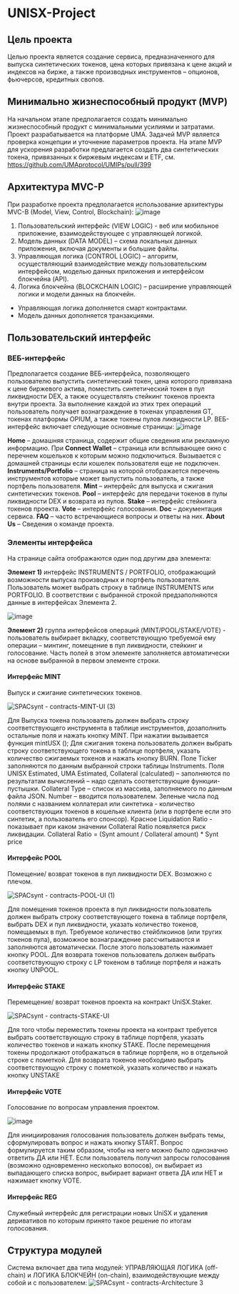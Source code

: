 # UNISX-Project

## Цель проекта
Целью проекта является создание сервиса, предназначенного для выпуска синтетических токенов, цена которых привязана к цене акций и индексов на бирже, а также производных инструментов – опционов, фьючерсов, кредитных свопов.

## Минимально жизнеспособный продукт (MVP)
На начальном этапе предполагается создать минимально жизнеспособный продукт с минимальными усилиями и затратами.
Проект разрабатывается на платформе UMA.
Задачей MVP является проверка концепции и уточнение параметров проекта.
На этапе MVP для ускорения разработки предлагается создать два синтетических токена, привязанных к биржевым индексам и ETF, см. https://github.com/UMAprotocol/UMIPs/pull/399

## Архитектура MVC-P
При разработке проекта предполагается использование архитектуры MVC-B (Model, View, Control, Blockchain):
![image](https://user-images.githubusercontent.com/89580052/134306689-7cf6fd5b-630c-43b1-9a68-08d0b979301b.png)

1. Пользовательский интерфейс (VIEW LOGIC) - веб или мобильное приложение, взаимодействующее с управляющей логикой.
2. Модель данных (DATA MODEL) – схема локальных данных приложения, включая документы и большие файлы.
3. Управляющая логика (CONTROL LOGIC) – алгоритм, осуществляющий взаимодействие между пользовательским интерфейсом, моделью данных приложения и интерфейсом блокчейна (API).
4. Логика блокчейна (BLOCKCHAIN LOGIC) – расширение управляющей логики и модели данных на блокчейн. 
-	Управляющая логика дополняется смарт контрактами. 
-	Модель данных дополняется транзакциями.

## Пользовательский интерфейс
### ВЕБ-интерфейс
Предполагается создание ВЕБ-интерфейса, позволяющего пользователю выпустить синтетический токен, цена которого привязана к цене биржевого актива, поместить синтетический токен в пул ликвидности DEX, а также осуществлять стейкинг токенов проекта внутри проекта. За выполнение каждой из этих трех операций пользователь получает вознаграждение в токенах управления GT, токенах платформы OPIUM, а также токены пулов ликвидности LP.
ВЕБ-интерфейс включает следующие основные страницы:
![image](https://user-images.githubusercontent.com/89580052/134307104-9fa38231-6202-43a0-9429-1a80682244a8.png)

**Home** – домашняя страница, содержит общие сведения или рекламную информацию. При 
**Connect Wallet** – страница или всплывающее окно с перечнем кошельков к которым можно подключиться. Вызывается с домашней страницы если кошелек пользователя еще не подключен.
**Instruments/Portfolio** – страница на которой отображается перечень инструментов которые может выпустить пользователь, а также портфель пользователя.
**Mint** – интерфейс для выпуска и сжигания синтетических токенов.
**Pool** – интерфейс для передачи токенов в пулы ликвидности DEX и возврата из пулов.
**Stake** – интерфейс стейкинга токенов проекта.
**Vote** – интерфейс голосования.
**Doc** – документация сервиса.
**FAQ** – часто встречающиеся вопросы и ответы на них.
**About Us** – Сведения о команде проекта.
 
### Элементы интерфейса
На странице сайта отображаются один под другим два элемента:

**Элемент 1)** интерфейс INSTRUMENTS / PORTFOLIO, отображающий возможности выпуска производных и портфель пользователя.
Пользователь может выбрать строку в таблице INSTRUMENTS или PORTFOLIO. В соответствии с выбранной строкой предзаполняются данные в интерфейсах Элемента 2.

![image](https://user-images.githubusercontent.com/89580052/134387714-4c3ea42e-64b3-4afa-b7fa-711c24fd8e08.png)


**Элемент 2)** группа интерфейсов операций (MINT/POOL/STAKE/VOTE) - пользователь выбирает вкладку, соответствующую требуемой ему операции – минтинг, помещение в пул ликвидности, стейкинг и голосование. 
Часть полей в этом элементе заполняется автоматически на основе выбранной в первом элементе строки.

#### Интерфейс MINT
Выпуск и сжигание синтетических токенов. 

![SPACsynt - contracts-MINT-UI (3)](https://user-images.githubusercontent.com/89580052/134385907-fab0729d-2813-435b-b972-de4b60f9e5fc.jpg)

Для Выпуска токена пользователь должен выбрать строку соответствующего инструмента в таблице инструментов, дозаполнить остальные поля и нажать кнопку MINT. При нажатии вызывается функция mintUSX ();
Для сжигания токена пользователь должен выбрать строку соответствующего токена в таблице портфеля, указать количество сжигаемых токенов и нажать кнопку BURN.
Поле Ticker заполняются по данным выбранной строки таблицы Instruments.
Поля UNISX Estimated, UMA Estimated, Collateral (calculated) – заполняются по результатам вычислений – надо сделать соответствующие функции-пустышки.
Collateral Type – список из массива, заполняемого по данным файла JSON.
Number – вводится пользователем.
Зеленые числа под полями с названием коллатерал или синтетика - количество соответствующих токенов в кошельке клиента (или в портфеле если это синтетик, а пользователь его спонсор). Красное Liquidation Ratio - показывает при каком значении Collateral Ratio появляется риск ликвидации.
Collateral Ratio = (Synt amount / Collateral amount) * Synt price

#### Интерфейс POOL
Помещение/ возврат токенов в пул ликвидности DEX. Возможно с плечом.

![SPACsynt - contracts-POOL-UI (1)](https://user-images.githubusercontent.com/89580052/134386044-eeda170c-06a9-440f-a2e4-b73923577ef0.jpg)

Для помещения токенов проекта в пул ликвидности пользователь должен выбрать строку соответствующего токена в таблице портфеля, выбрать DEX и пул ликвидности, указать количество токенов, помещаемых в пул. Требуемое количество стейблкоинов (или тругих токенов пула), возможное вознаграждение рассчитываются и заполняются автоматически.
После этого пользователь нажимает кнопку POOL.
Для возврата токенов пользователь должен выбрать соответствующую строку с LP токеном в таблице портфеля и нажать кнопку UNPOOL.

#### Интерфейс STAKE
Перемещение/ возврат токенов проекта на контракт UniSX.Staker.

![SPACsynt - contracts-STAKE-UI](https://user-images.githubusercontent.com/89580052/134386160-7a45cd1e-82cc-44ec-a998-27682ed549fb.jpg)

Для того чтобы переместить токены проекта на контракт требуется выбрать соответствующую строку в таблице портфеля, указать количество токенов и нажать кнопку STAKE. После перемещения токены продолжают отображаться в таблице портфеля, но в отдельной строке с пометкой.
Для возврата токенов необходимо выбрать соответствующую строку с пометкой, указать количество и нажать кнопку UNSTAKE

#### Интерфейс VOTE
Голосование по вопросам управления проектом.

![image](https://user-images.githubusercontent.com/89580052/134386946-9e84416d-4854-4bdd-9884-3431b23ffad4.png)

Для инициирования голосования пользователь должен выбрать темы, сформулировать вопрос и нажать кнопку START. Вопрос формулируется таким образом, чтобы на него можно было однозначно ответить ДА или НЕТ.
Если пользователь получил запросы голосования (возможно одновременно несколько вопосов), он выбирает из выпадающего списка вопрос, выбирает вариант ответа ДА или НЕТ и нажимает кнопку VOTE.

#### Интерфейс REG
Служебный интерфейс для регистрации новых UniSX и удаления деривативов по которым принято такое решение по итогам голосования.

## Структура модулей
Система включает два типа модулей: УПРАВЛЯЮЩАЯ ЛОГИКА (off-chain) и ЛОГИКА БЛОКЧЕЙН (on-chain), взаимодействующие между собой и с пользователем:
![SPACsynt - contracts-Architecture 3](https://user-images.githubusercontent.com/89580052/134308055-99b53e17-ce76-4dde-9765-921a730a2f1a.jpg)
